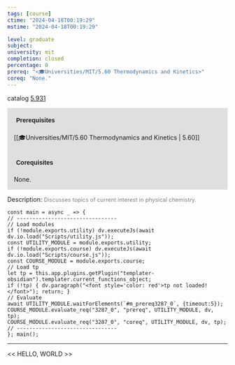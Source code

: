 ```yaml
---
tags: [course]
ctime: "2024-04-18T00:19:29"
mstime: "2024-04-18T00:19:29"

level: graduate
subject: 
university: mit
completion: closed
percentage: 0
prereq: "<🎓Universities/MIT/5.60 Thermodynamics and Kinetics>"
coreq: "None."
---
```


catalog [5.931](http://student.mit.edu/catalog/m5b.html#5.931)

<span style="display: block; padding: 15px; background-color: rgb(100, 100, 100, 0.2);"><font id="m_prereq3287_0" style="display: block; font-family: Arial, sans-serif; font-weight: bold; padding: 5px">Prerequisites</font><br><span id="prereq3287_0">[[🎓Universities/MIT/5.60 Thermodynamics and Kinetics | 5.60]]</span></span>
<span style="display: block; padding: 15px; background-color: rgb(100, 100, 100, 0.2);"><font id="m_coreq3287_0" style="display: block; font-family: Arial, sans-serif; font-weight: bold; padding: 5px">Corequisites</font><br><span id="coreq3287_0">None.</span></span>

<font style="">Description:</font>
<font style="color: grey; font-size: 0.8rem;">Discusses topics of current interest in physical chemistry.</font>

```dataviewjs
const main = async _ => {
// --------------------------------
// Load modules
if (!module.exports.utility) dv.executeJs(await dv.io.load("Scripts/utility.js"));
const UTILITY_MODULE = module.exports.utility;
if (!module.exports.course) dv.executeJs(await dv.io.load("Scripts/course.js"));
const COURSE_MODULE = module.exports.course;
// Load tp
let tp = this.app.plugins.getPlugin("templater-obsidian").templater.current_functions_object;
if (!tp) { dv.paragraph("<font style='color: red'>tp not loaded!</font>"); return; }
// Evaluate
await UTILITY_MODULE.waitForElements(`#m_prereq3287_0`, {timeout:5});
COURSE_MODULE.evaluate_req("3287_0", "prereq", UTILITY_MODULE, dv, tp);
COURSE_MODULE.evaluate_req("3287_0", "coreq", UTILITY_MODULE, dv, tp);
// --------------------------------
}; main();
```

---

<< HELLO, WORLD >>
